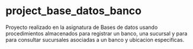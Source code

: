 # project_base_datos_banco

Proyecto realizado en la asignatura de Bases de datos usando procedimientos almacenados para registrar un banco, una sucursal y para para consultar sucursales asociadas a un banco y ubicacion especificas.
